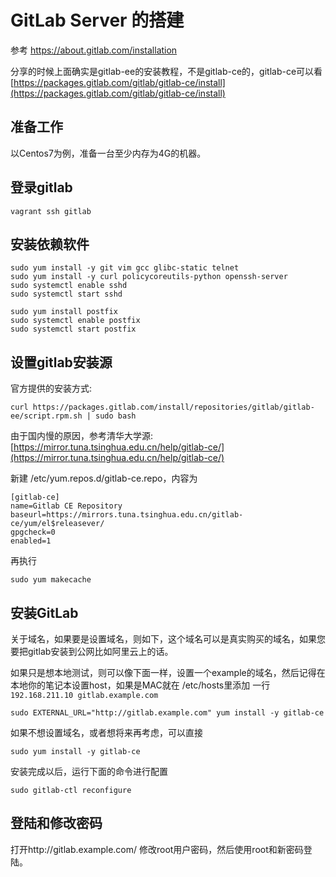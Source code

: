 # GitLab Server 的搭建

参考 https://about.gitlab.com/installation

分享的时候上面确实是gitlab-ee的安装教程，不是gitlab-ce的，gitlab-ce可以看[https://packages.gitlab.com/gitlab/gitlab-ce/install](https://packages.gitlab.com/gitlab/gitlab-ce/install)

## 准备工作

以Centos7为例，准备一台至少内存为4G的机器。

## 登录gitlab

```
vagrant ssh gitlab
```

## 安装依赖软件


```
sudo yum install -y git vim gcc glibc-static telnet
sudo yum install -y curl policycoreutils-python openssh-server
sudo systemctl enable sshd
sudo systemctl start sshd

sudo yum install postfix
sudo systemctl enable postfix
sudo systemctl start postfix
```


## 设置gitlab安装源

官方提供的安装方式:

```
curl https://packages.gitlab.com/install/repositories/gitlab/gitlab-ee/script.rpm.sh | sudo bash
```

由于国内慢的原因，参考清华大学源:[https://mirror.tuna.tsinghua.edu.cn/help/gitlab-ce/](https://mirror.tuna.tsinghua.edu.cn/help/gitlab-ce/)

新建 /etc/yum.repos.d/gitlab-ce.repo，内容为

```
[gitlab-ce]
name=Gitlab CE Repository
baseurl=https://mirrors.tuna.tsinghua.edu.cn/gitlab-ce/yum/el$releasever/
gpgcheck=0
enabled=1
```

再执行

```
sudo yum makecache
```

## 安装GitLab

关于域名，如果要是设置域名，则如下，这个域名可以是真实购买的域名，如果您要把gitlab安装到公网比如阿里云上的话。

如果只是想本地测试，则可以像下面一样，设置一个example的域名，然后记得在本地你的笔记本设置host，如果是MAC就在 /etc/hosts里添加 一行 `192.168.211.10 gitlab.example.com`  

```
sudo EXTERNAL_URL="http://gitlab.example.com" yum install -y gitlab-ce
```

如果不想设置域名，或者想将来再考虑，可以直接

```
sudo yum install -y gitlab-ce
```

安装完成以后，运行下面的命令进行配置

```
sudo gitlab-ctl reconfigure
```

## 登陆和修改密码


打开http://gitlab.example.com/ 修改root用户密码，然后使用root和新密码登陆。